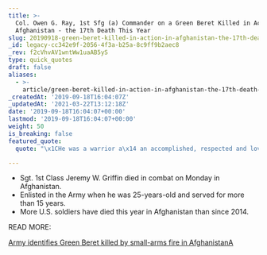```yaml
---
title: >-
  Col. Owen G. Ray, 1st Sfg (a) Commander on a Green Beret Killed in Action in
  Afghanistan - the 17th Death This Year
slug: 20190918-green-beret-killed-in-action-in-afghanistan-the-17th-death-this-year
_id: legacy-cc342e9f-2056-4f3a-b25a-8c9ff9b2aec8
_rev: f2cVhvAV1wntWw1uaAB5yS
type: quick_quotes
draft: false
aliases:
  - >-
    article/green-beret-killed-in-action-in-afghanistan-the-17th-death-this-year/
_createdAt: '2019-09-18T16:04:07Z'
_updatedAt: '2021-03-22T13:12:18Z'
date: '2019-09-18T16:04:07+00:00'
lastmod: '2019-09-18T16:04:07+00:00'
weight: 50
is_breaking: false
featured_quote:
  quote: "\x1CHe was a warrior a\x14 an accomplished, respected and loved Special Forces Soldier that will never be forgotten."

---
```

* Sgt. 1st Class Jeremy W. Griffin died in combat on Monday in Afghanistan.
* Enlisted in the Army when he was 25-years-old and served for more than 15 years.
* More U.S. soldiers have died this year in Afghanistan than since 2014.

READ MORE:

[Army identifies Green Beret killed by small-arms fire in AfghanistanA](https://www.stripes.com/news/us/army-identifies-green-beret-killed-by-small-arms-fire-in-afghanistan-1.599290)